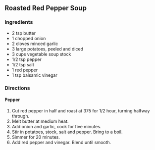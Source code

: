 ## Roasted Red Pepper Soup

### Ingredients

* 2 tsp butter
* 1 chopped onion
* 2 cloves minced garlic
* 3 large potatoes, peeled and diced
* 3 cups vegetable soup stock
* 1/2 tsp pepper
* 1/2 tsp salt
* 1 red pepper
* 1 tsp balsamic vinegar

### Directions

#### Pepper

1. Cut red pepper in half and roast at 375 for 1/2 hour, turning halfway through.
2. Melt butter at medium heat.
3. Add onion and garlic, cook for five minutes.
4. Stir in potatoes, stock, salt and pepper. Bring to a boil.
5. Simmer for 20 minutes.
6. Add red pepper and vinegar. Blend until smooth.
